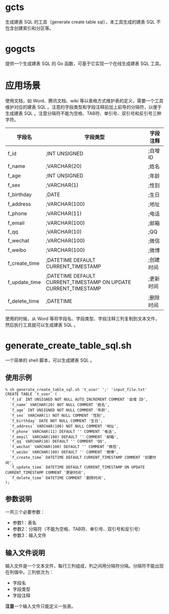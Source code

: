 # gcts

生成建表 SQL 的工具（generate create table sql），本工具生成的建表 SQL 不包含创建索引和分区等。

# gogcts

提供一个生成建表 SQL 的 Go 函数，可基于它实现一个在线生成建表 SQL 工具。

# 应用场景

使用文档，如 Word、腾讯文档、wiki 等以表格方式维护表的定义，需要一个工具维护对应的建表 SQL 。注意的字段类型和字段注释前加上前导的分隔符，以便于生成建表 SQL 。注意分隔符不能为空格、TAB符、单引号、双引号和反引号三种字符。

| 字段名           | 字段类型                                                            | 字段注释   |
|---------------|-----------------------------------------------------------------|--------|
| f_id          | ;INT UNSIGNED                                                   | ;自增 ID |
| f_name        | ;VARCHAR(20)                                                    | ;姓名    |
| f_age         | ;INT UNSIGNED                                                   | ;年龄    |
| f_sex         | ;VARCHAR(1)                                                     | ;性别    |
| f_birthday    | ;DATE                                                           | ;生日    |
| f_address     | ;VARCHAR(100)                                                   | ;地址    |
| f_phone       | ;VARCHAR(11)                                                    | ;电话    |
| f_email       | ;VARCHAR(100)                                                   | ;邮箱    |
| f_qq          | ;VARCHAR(10)                                                    | ;QQ    |
| f_wechat      | ;VARCHAR(100)                                                   | ;微信    |
| f_weibo       | ;VARCHAR(100)                                                   | ;微博    |
| f_create_time | ;DATETIME DEFAULT CURRENT_TIMESTAMP                             | ;创建时间  |
| f_update_time | ;DATETIME DEFAULT CURRENT_TIMESTAMP ON UPDATE CURRENT_TIMESTAMP | ;更新时间  |
| f_delete_time | ;DATETIME                                                       | ;删除时间  |

使用的时候，从 Word 等将字段名、字段类型、字段注释三列复制到文本文件，然后执行工具就可以生成建表 SQL 。

# generate_create_table_sql.sh 

一个简单的 shell 脚本，可以生成建表 SQL 。

## 使用示例

```shell
% sh generate_create_table_sql.sh 't_user' ';' 'input_file.txt'
CREATE TABLE `t_user` (
  `f_id` INT UNSIGNED NOT NULL AUTO_INCREMENT COMMENT '自增 ID',
  `f_name` VARCHAR(20) NOT NULL COMMENT '姓名',
  `f_age` INT UNSIGNED NOT NULL COMMENT '年龄',
  `f_sex` VARCHAR(1) NOT NULL COMMENT '性别',
  `f_birthday` DATE NOT NULL COMMENT '生日',
  `f_address` VARCHAR(100) NOT NULL COMMENT '地址',
  `f_phone` VARCHAR(11) DEFAULT '' COMMENT '电话',
  `f_email` VARCHAR(100) DEFAULT '' COMMENT '邮箱',
  `f_qq` VARCHAR(10) DEFAULT '' COMMENT 'QQ',
  `f_wechat` VARCHAR(100) DEFAULT '' COMMENT '微信',
  `f_weibo` VARCHAR(100) DEFAULT '' COMMENT '微博',
  `f_create_time` DATETIME DEFAULT CURRENT_TIMESTAMP COMMENT '创建时间',
  `f_update_time` DATETIME DEFAULT CURRENT_TIMESTAMP ON UPDATE CURRENT_TIMESTAMP COMMENT '更新时间',
  `f_delete_time` DATETIME COMMENT '删除时间',
);
```

## 参数说明

一共三个必要参数：

* 参数1：表名
* 参数2：分隔符（不能为空格、TAB符、单引号、双引号和反引号）
* 参数3：输入文件

## 输入文件说明

输入文件是一个文本文件，每行三列组成，列之间用分隔符分隔。分隔符不能出现在列值中。三列依次为：

* 字段名
* 字段类型
* 字段注释

**注意**一个输入文件只能定义一张表。
